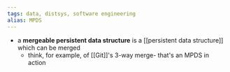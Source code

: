 ```yaml
---
tags: data, distsys, software engineering
alias: MPDS
---
```


- a **mergeable persistent data structure** is a [[persistent data structure]] which can be merged
	- think, for example, of [[Git]]'s 3-way merge- that's an MPDS in action